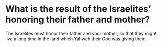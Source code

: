 # What is the result of the Israelites’ honoring their father and mother?

The Israelites must honor their father and your mother, so that they might live a long time in the land which Yahweh their God was giving them.
